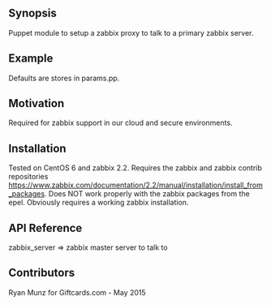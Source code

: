 ## Synopsis

Puppet module to setup a zabbix proxy to talk to a primary zabbix server.

## Example

Defaults are stores in params.pp.

## Motivation

Required for zabbix support in our cloud and secure environments.

## Installation

Tested on CentOS 6 and zabbix 2.2.
Requires the zabbix and zabbix contrib repositories https://www.zabbix.com/documentation/2.2/manual/installation/install_from_packages.
Does NOT work properly with the zabbix packages from the epel.
Obviously requires a working zabbix installation.

## API Reference

zabbix_server => zabbix master server to talk to

## Contributors

Ryan Munz for Giftcards.com - May 2015
